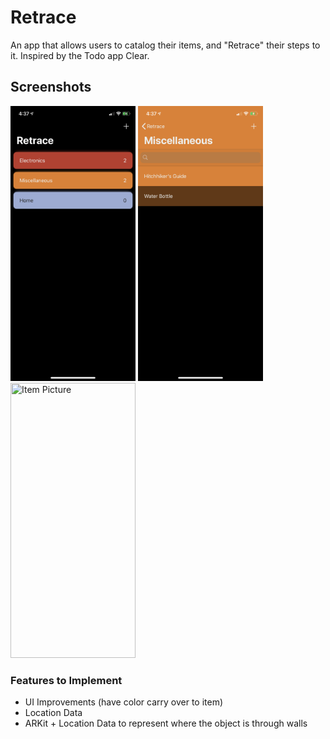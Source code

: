 # Retrace
An app that allows users to catalog their items, and "Retrace" their steps to it. Inspired by the Todo app Clear.

## Screenshots

<img src="/Screenshots/category.PNG"
	title="Category View" width="200" height="440" />
<img src="/Screenshots/items.PNG"
	title="Item View" width="200" height="440" />
<img src="/Screenshots/item_pic.PNG"
	title="Item Picture" width="200" height="440" />

### Features to Implement

- UI Improvements (have color carry over to item)
- Location Data
- ARKit + Location Data to represent where the object is through walls
